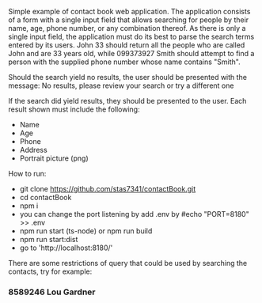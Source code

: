 Simple example of contact book web application. The application consists of a form with a single input field that allows searching for people by their name, age, phone number, or any combination thereof. As there is only a single input field, the application must do its best to parse the search terms entered by its users. John 33 should return all the people who are called John and are 33 years old, while 099373927 Smith should attempt to find a person with the supplied phone number whose name contains "Smith".

Should the search yield no results, the user should be presented with the message: No results, please review your search or try a different one

If the search did yield results, they should be presented to the user. Each result shown must include the following:

* Name
* Age
* Phone
* Address
* Portrait picture (png) 

How to run:

* git clone https://github.com/stas7341/contactBook.git
* cd contactBook
* npm i
* you can change the port listening by add .env by #echo "PORT=8180" >> .env
* npm run start (ts-node) or npm run build
* npm run start:dist
* go to 'http://localhost:8180/'


There are some restrictions of query that could be used by searching the contacts, try for example:

### 8589246 Lou Gardner

